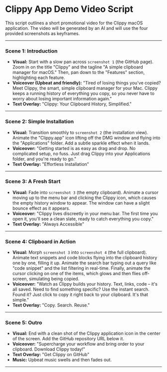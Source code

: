
# Clippy App Demo Video Script

This script outlines a short promotional video for the Clippy macOS application. The video will be generated by an AI and will use the four provided screenshots as keyframes.

---

### **Scene 1: Introduction**

*   **Visual:** Start with a slow pan across `screenshot 1` (the GitHub page). Zoom in on the title "Clippy" and the tagline "A simple clipboard manager for macOS." Then, pan down to the "Features" section, highlighting each feature.
*   **Voiceover (Upbeat and friendly):** "Tired of losing things you've copied? Meet Clippy, the smart, simple clipboard manager for your Mac. Clippy keeps a running history of everything you copy, so you never have to worry about losing important information again."
*   **Text Overlay:** "Clippy: Your Clipboard History, Simplified."

---

### **Scene 2: Simple Installation**

*   **Visual:** Transition smoothly to `screenshot 2` (the installation view). Animate the "Clippy.app" icon lifting off the DMG window and flying into the "Applications" folder. Add a subtle sparkle effect when it lands.
*   **Voiceover:** "Getting started is as easy as drag and drop. No complicated setup, no fuss. Just drag Clippy into your Applications folder, and you're ready to go."
*   **Text Overlay:** "Effortless Installation"

---

### **Scene 3: A Fresh Start**

*   **Visual:** Fade into `screenshot 3` (the empty clipboard). Animate a cursor moving up to the menu bar and clicking the Clippy icon, which causes the empty history window to appear. The window can have a slight bounce effect as it appears.
*   **Voiceover:** "Clippy lives discreetly in your menu bar. The first time you open it, you'll see a clean slate, ready to catch everything you copy."
*   **Text Overlay:** "Always Accessible"

---

### **Scene 4: Clipboard in Action**

*   **Visual:** Morph `screenshot 3` into `screenshot 4` (the full clipboard). Animate text snippets and code blocks flying into the clipboard history one by one, filling it up. Animate the search bar typing out a query like "code snippet" and the list filtering in real-time. Finally, animate the cursor clicking on one of the items, which glows and then flies off-screen, simulating being copied.
*   **Voiceover:** "Watch as Clippy builds your history. Text, links, code – it's all saved. Need to find something specific? Use the instant search. Found it? Just click to copy it right back to your clipboard. It's that simple."
*   **Text Overlay:** "Copy. Search. Reuse."

---

### **Scene 5: Outro**

*   **Visual:** End with a clean shot of the Clippy application icon in the center of the screen. Add the GitHub repository URL below it.
*   **Voiceover:** "Supercharge your workflow and bring order to your clipboard. Download Clippy today!"
*   **Text Overlay:** "Get Clippy on GitHub"
*   **Music:** Upbeat music swells and then fades out.

---
